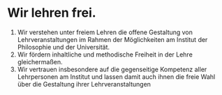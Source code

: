 <!---
   NAME - The NAME of this project is:
ethos

  FILE - The FILENAME of the current file is:
/v2a2.md

  CREATION - This project was CREATED on:
2017-01-28-16:15:00 UTC

  MODIFICATION - This project was last MODIFIED on:
2017-01-28-16:15:00 UTC

  VERSION - The current VERSION of this project is:
<git-commit-hash>-2017-01-28-16:15:00 UTC

  CREATOR(S) - This project was CREATED by:
Michael Czechowski, Martin Maga

  CONTACT - You can CONTACT the creator(s) or developer(s) of this project at:
E-Mail: mail@martinmaga.de

  COPYRIGHT - The COPYRIGHT holder of this project is:
COPYRIGHT (c) 2016 Martin Maga

  LICENSE - This project is LICENSED under the following license:
Martin Maga 2016 CC BY-SA 4.0 https://creativecommons.org

  SUBFILE – This is a SUBFILE! For more INFORMATION on this project go to:
/README.md
--->

# Wir lehren frei.

1. Wir verstehen unter freiem Lehren die offene Gestaltung von Lehrveranstaltungen im Rahmen der Möglichkeiten am Institut der Philosophie und der Universität.
2. Wir fördern inhaltliche und methodische Freiheit in der Lehre gleichermaßen.
3. Wir vertrauen insbesondere auf die gegenseitige Kompetenz aller Lehrpersonen am Institut und lassen damit auch ihnen die freie Wahl über die Gestaltung ihrer Lehrveranstaltungen
